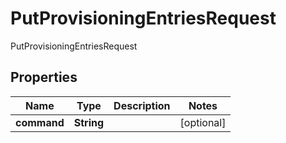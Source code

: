 

# PutProvisioningEntriesRequest

PutProvisioningEntriesRequest
## Properties

Name | Type | Description | Notes
------------ | ------------- | ------------- | -------------
**command** | **String** |  |  [optional]



